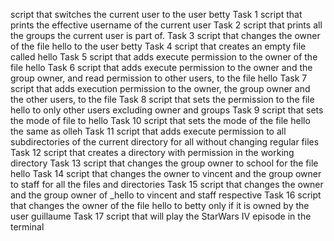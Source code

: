 script that switches the current user to the user betty 
Task 1 script that prints the effective username of the current user
Task 2 script that prints all the groups the current user is part of.
Task 3 script that changes the owner of the file hello to the user betty
Task 4 script that creates an empty file called hello
Task 5 script that adds execute permission to the owner of the file hello
Task 6 script that adds execute permission to the owner and the group owner, and read permission to other users, to the file hello
Task 7 script that adds execution permission to the owner, the group owner and the other users, to the file
Task 8  script that sets the permission to the file hello to only other users excluding owner and groups
Task 9 script that sets the mode of file to hello
Task 10  script that sets the mode of the file hello the same as olleh
Task 11 script that adds execute permission to all subdirectories of the current directory for all without changing regular files
Task 12 script that creates a directory with permission in the working directory
Task 13 script that changes the group owner to school for the file hello
Task 14  script that changes the owner to vincent and the group owner to staff for all the files and directories
Task 15 script that changes the owner and the group owner of _hello to vincent and staff respective
Task 16 script that changes the owner of the file hello to betty only if it is owned by the user guillaume
Task 17  script that will play the StarWars IV episode in the terminal 
